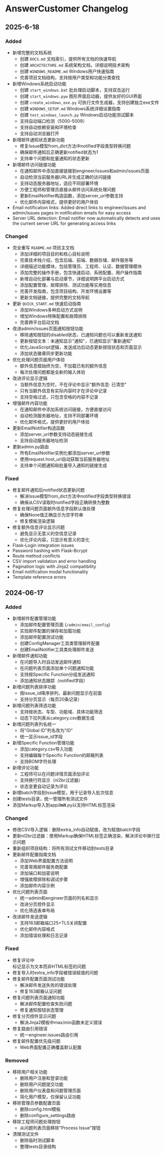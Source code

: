 # AnswerCustomer Changelog

## 2025-6-18

### Added
- 新增完整的文档系统
  - 创建 `DOCS.md` 文档索引，提供所有文档的快速导航
  - 创建 `ARCHITECTURE.md` 系统架构文档，详细说明技术架构
  - 创建 `WINDOWS_README.md` Windows用户快速指南
  - 完善项目文档结构，支持按用户类型和功能分类查找
- 新增Windows系统启动功能
  - 创建 `start_windows.bat` 批处理启动脚本，支持双击运行
  - 创建 `start_windows.pyw` 图形界面启动器，提供友好的GUI界面
  - 创建 `create_windows_exe.py` 可执行文件生成器，支持创建独立exe文件
  - 创建 `WINDOWS_SETUP.md` Windows系统详细设置指南
  - 创建 `test_windows_launch.py` Windows启动功能测试脚本
  - 支持自动端口检测（5000-5009）
  - 支持自动依赖安装和环境检查
  - 支持自动浏览器打开
- 新增邮件通知状态更新功能
  - 修复Issue模型from_dict方法中notified字段类型转换问题
  - 确保邮件通知后正确更新notified状态为1
  - 支持单个问题和批量通知的状态更新
- 新增邮件访问链接功能
  - 在通知邮件中添加直接链接到engineer/issues和admin/issues页面
  - 自动检测当前服务器URL并生成正确的访问链接
  - 支持动态服务器地址，适应不同部署环境
  - 方便工程师和管理员直接从邮件访问系统处理问题
  - 更新EmailNotifier构造函数，添加server_url参数支持
  - 优化邮件内容格式，提供更好的用户体验
- Email notification links: Added direct links to engineer/issues and admin/issues pages in notification emails for easy access
- Server URL detection: Email notifier now automatically detects and uses the current server URL for generating access links

### Changed
- 完全重写 `README.md` 项目主文档
  - 添加详细的项目目的和核心目标说明
  - 完善技术栈介绍，包含后端、前端、数据存储、邮件服务等
  - 详细描述功能模块，包括管理员、工程师、认证、数据管理模块
  - 添加完整的操作手册，包含快速启动、系统配置、用户操作指南
  - 新增自动化部署与启动章节，详细说明跨平台启动方式
  - 添加配置管理、故障排除、测试功能等实用信息
  - 完善开发指南，包含项目结构、开发环境设置等
  - 更新文档链接，提供完整的文档导航
- 更新 `QUICK_START.md` 快速启动指南
  - 添加Windows多种启动方式说明
  - 增加Windows特殊配置和故障排除
  - 完善跨平台启动文档
- 改进admin/issues页面通知按钮功能
  - 移除通知按钮的disabled状态，已通知问题也可以重新发送通知
  - 更新按钮文本：未通知显示"通知"，已通知显示"重新通知"
  - 优化JavaScript逻辑，发送成功后动态更新按钮状态和页面显示
  - 添加状态徽章同步更新功能
- 优化处理问题页面用户体验
  - 额外信息框始终为空，不加载已有的额外信息
  - 每次处理问题都是全新的输入体验
- 改进评论显示逻辑
  - 当额外信息为空时，不在评论中显示"额外信息: 已清空"
  - 只有当额外信息有实际内容时才在评论中记录
  - 支持空格过滤，只包含空格的内容不记录
- 增强邮件内容功能
  - 在通知邮件中添加系统访问链接，方便直接访问
  - 自动检测服务器地址，支持不同部署环境
  - 优化邮件格式，提供更好的用户体验
- 更新EmailNotifier构造函数
  - 添加server_url参数支持动态链接生成
  - 支持自动服务器地址检测
- 更新admin.py路由
  - 所有EmailNotifier实例化都添加server_url参数
  - 使用request.host_url自动获取当前服务器地址
  - 支持单个问题通知和批量导入通知的链接生成

### Fixed
- 修复邮件通知后notified状态更新问题
  - 解决Issue模型from_dict方法中notified字段类型转换错误
  - 确保从CSV读取时notified字段正确转换为整数
- 修复处理问题页面额外信息字段默认值处理
  - 确保None值正确显示为空字符串
  - 修复模板渲染逻辑
- 修复额外信息评论显示问题
  - 避免显示无意义的空信息记录
  - 优化评论内容，只显示有意义的变化
- Flask-Login integration issues
- Password hashing with Flask-Bcrypt
- Route method conflicts
- CSV import validation and error handling
- Pagination logic with Jinja2 compatibility
- Email notification modal functionality
- Template reference errors

## 2024-06-17

### Added
- 新增邮件配置管理功能
  - 添加邮件配置管理页面 (`/admin/email_config`)
  - 实现邮件配置的保存和加载功能
  - 添加邮件配置测试功能
  - 创建ConfigManager工具类管理邮件配置
  - 创建EmailNotifier工具类处理邮件发送
- 新增邮件通知功能
  - 在问题导入时自动发送邮件通知
  - 在问题列表页面添加单个问题通知功能
  - 支持按Specific Function分组发送通知
  - 添加通知状态跟踪（notified字段）
- 新增问题列表排序功能
  - 按issue_id降序排列，最新问题显示在前面
  - 支持分页显示（每页20条记录）
- 新增问题列表筛选功能
  - 支持按状态、车型、功能域、具体功能筛选
  - 动态下拉列表从category.csv数据生成
- 新增问题列表列名统一
  - 将"Global ID"列名改为"ID"
  - 统一显示issue_id字段
- 新增Specific Function管理功能
  - 添加category.csv导入功能
  - 支持编辑每个Specific Function的邮箱列表
  - 支持BOM字符处理
- 新增评论功能
  - 工程师可以在问题详情页面添加评论
  - 支持换行符显示（nl2br过滤器）
  - 状态变更自动记录为评论
- 新增batch字段到Issue模型，用于记录导入批次信息
- 创建tests目录，统一管理所有测试文件
- 添加Markup导入到app/__init__.py以支持HTML标签渲染

### Changed
- 修改CSV导入逻辑：删除extra_info自动赋值，改为赋值batch字段
- 更新nl2br过滤器：使用Markup确保HTML标签正确渲染，解决评论中换行显示问题
- 重新组织项目结构：将所有测试文件移动到tests目录
- 更新邮件配置指南文档
  - 添加Web界面配置方法说明
  - 完善常用邮件服务商配置
  - 添加端口和加密说明
  - 增强故障排除和调试步骤
  - 添加邮件内容示例
- 优化问题列表页面
  - 统一admin和engineer页面的列名和显示
  - 改进分页控件显示
  - 优化筛选表单布局
- 改进邮件发送逻辑
  - 支持163邮箱端口25+TLS关闭配置
  - 优化邮件内容格式
  - 添加错误处理和日志记录

### Fixed
- 修复评论中<br>标记显示为文本而非HTML标签的问题
- 修复导入时extra_info字段被错误赋值的问题
- 修复邮件配置页面测试功能
  - 解决邮件发送失败的错误处理
  - 修复163邮箱认证问题
- 修复问题列表页面通知功能
  - 解决邮件配置检查失败问题
  - 修复通知按钮状态管理
- 修复分页控件显示问题
  - 解决Jinja2模板中max/min函数未定义错误
- 修复路由引用错误
  - 统一engineer.issues路由引用
- 修复邮件配置优先级问题
  - Web界面配置正确覆盖默认配置

### Removed
- 移除用户相关功能
  - 删除用户注册和登录功能
  - 删除用户问题提交功能
  - 删除用户仪表盘和问题管理页面
  - 简化用户模型，仅保留认证功能
- 移除管理员参数配置页面
  - 删除config.html模板
  - 删除configure_settings路由
- 移除工程师问题处理按钮
  - 从问题列表页面移除"Process Issue"按钮
- 清理测试文件
  - 删除临时测试脚本
  - 整理tests目录结构
